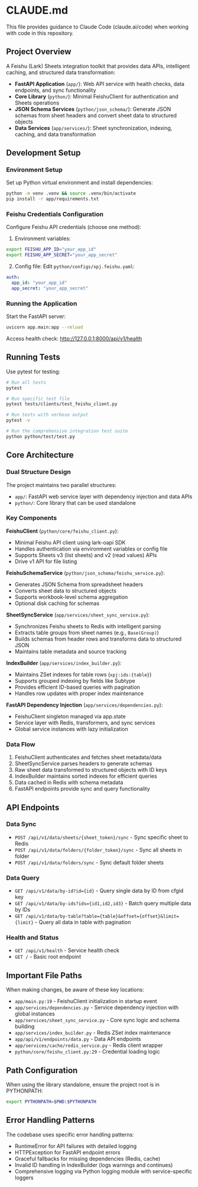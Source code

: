 # CLAUDE.md

This file provides guidance to Claude Code (claude.ai/code) when working with code in this repository.

## Project Overview

A Feishu (Lark) Sheets integration toolkit that provides data APIs, intelligent caching, and structured data transformation:

- **FastAPI Application** (`app/`): Web API service with health checks, data endpoints, and sync functionality
- **Core Library** (`python/`): Minimal FeishuClient for authentication and Sheets operations  
- **JSON Schema Services** (`python/json_schema/`): Generate JSON schemas from sheet headers and convert sheet data to structured objects
- **Data Services** (`app/services/`): Sheet synchronization, indexing, caching, and data transformation

## Development Setup

### Environment Setup

Set up Python virtual environment and install dependencies:

```bash
python -m venv .venv && source .venv/bin/activate
pip install -r app/requirements.txt
```

### Feishu Credentials Configuration

Configure Feishu API credentials (choose one method):

1. Environment variables:
```bash
export FEISHU_APP_ID="your_app_id"
export FEISHU_APP_SECRET="your_app_secret"
```

2. Config file: Edit `python/configs/xpj.feishu.yaml`:
```yaml
auth:
  app_id: "your_app_id"  
  app_secret: "your_app_secret"
```

### Running the Application

Start the FastAPI server:
```bash
uvicorn app.main:app --reload
```

Access health check: http://127.0.0.1:8000/api/v1/health

## Running Tests

Use pytest for testing:
```bash
# Run all tests
pytest

# Run specific test file
pytest tests/clients/test_feishu_client.py

# Run tests with verbose output
pytest -v

# Run the comprehensive integration test suite
python python/test/test.py
```

## Core Architecture

### Dual Structure Design
The project maintains two parallel structures:
- `app/`: FastAPI web service layer with dependency injection and data APIs
- `python/`: Core library that can be used standalone

### Key Components

**FeishuClient** (`python/core/feishu_client.py`): 
- Minimal Feishu API client using lark-oapi SDK
- Handles authentication via environment variables or config file
- Supports Sheets v3 (list sheets) and v2 (read values) APIs
- Drive v1 API for file listing

**FeishuSchemaService** (`python/json_schema/feishu_service.py`):
- Generates JSON Schema from spreadsheet headers
- Converts sheet data to structured objects
- Supports workbook-level schema aggregation
- Optional disk caching for schemas

**SheetSyncService** (`app/services/sheet_sync_service.py`):
- Synchronizes Feishu sheets to Redis with intelligent parsing
- Extracts table groups from sheet names (e.g., `Base(Group)`)
- Builds schemas from header rows and transforms data to structured JSON
- Maintains table metadata and source tracking

**IndexBuilder** (`app/services/index_builder.py`):
- Maintains ZSet indexes for table rows (`xpj:ids:{table}`)
- Supports grouped indexing by fields like Subtype
- Provides efficient ID-based queries with pagination
- Handles row updates with proper index maintenance

**FastAPI Dependency Injection** (`app/services/dependencies.py`):
- FeishuClient singleton managed via app.state
- Service layer with Redis, transformers, and sync services
- Global service instances with lazy initialization

### Data Flow
1. FeishuClient authenticates and fetches sheet metadata/data
2. SheetSyncService parses headers to generate schemas
3. Raw sheet data transformed to structured objects with ID keys
4. IndexBuilder maintains sorted indexes for efficient queries
5. Data cached in Redis with schema metadata
6. FastAPI endpoints provide sync and query functionality

## API Endpoints

### Data Sync
- `POST /api/v1/data/sheets/{sheet_token}/sync` - Sync specific sheet to Redis
- `POST /api/v1/data/folders/{folder_token}/sync` - Sync all sheets in folder
- `POST /api/v1/data/folders/sync` - Sync default folder sheets

### Data Query
- `GET /api/v1/data/by-id?id={id}` - Query single data by ID from cfgid key
- `GET /api/v1/data/by-ids?ids={id1,id2,id3}` - Batch query multiple data by IDs
- `GET /api/v1/data/by-table?table={table}&offset={offset}&limit={limit}` - Query all data in table with pagination

### Health and Status  
- `GET /api/v1/health` - Service health check
- `GET /` - Basic root endpoint

## Important File Paths

When making changes, be aware of these key locations:
- `app/main.py:19` - FeishuClient initialization in startup event
- `app/services/dependencies.py` - Service dependency injection with global instances
- `app/services/sheet_sync_service.py` - Core sync logic and schema building
- `app/services/index_builder.py` - Redis ZSet index maintenance
- `app/api/v1/endpoints/data.py` - Data API endpoints
- `app/services/cache/redis_service.py` - Redis client wrapper
- `python/core/feishu_client.py:29` - Credential loading logic

## Path Configuration

When using the library standalone, ensure the project root is in PYTHONPATH:
```bash
export PYTHONPATH=$PWD:$PYTHONPATH
```

## Error Handling Patterns

The codebase uses specific error handling patterns:
- RuntimeError for API failures with detailed logging
- HTTPException for FastAPI endpoint errors
- Graceful fallbacks for missing dependencies (Redis, cache)
- Invalid ID handling in IndexBuilder (logs warnings and continues)
- Comprehensive logging via Python logging module with service-specific loggers